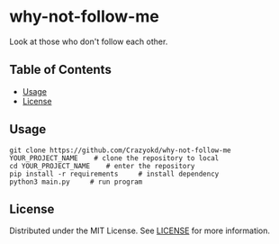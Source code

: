 # why-not-follow-me
Look at those who don't follow each other.

## Table of Contents
- [Usage](#Usage)
- [License](#License)

## Usage
```shell
git clone https://github.com/Crazyokd/why-not-follow-me YOUR_PROJECT_NAME    # clone the repository to local
cd YOUR_PROJECT_NAME    # enter the repository
pip install -r requirements     # install dependency
python3 main.py     # run program
```

## License
Distributed under the MIT License. See [LICENSE](LICENSE) for more information.